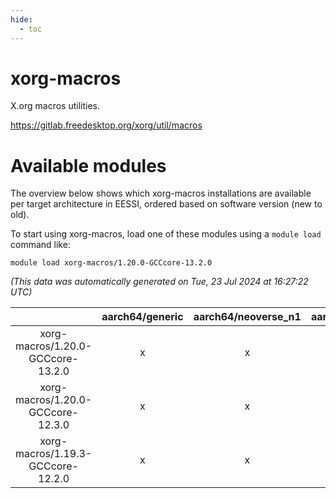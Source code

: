 ```yaml
---
hide:
  - toc
---
```


xorg-macros
===========


X.org macros utilities.

https://gitlab.freedesktop.org/xorg/util/macros
# Available modules


The overview below shows which xorg-macros installations are available per target architecture in EESSI, ordered based on software version (new to old).

To start using xorg-macros, load one of these modules using a `module load` command like:

```shell
module load xorg-macros/1.20.0-GCCcore-13.2.0
```

*(This data was automatically generated on Tue, 23 Jul 2024 at 16:27:22 UTC)*  

| |aarch64/generic|aarch64/neoverse_n1|aarch64/neoverse_v1|x86_64/generic|x86_64/amd/zen2|x86_64/amd/zen3|x86_64/intel/haswell|x86_64/intel/skylake_avx512|
| :---: | :---: | :---: | :---: | :---: | :---: | :---: | :---: | :---: |
|xorg-macros/1.20.0-GCCcore-13.2.0|x|x|x|x|x|x|x|x|
|xorg-macros/1.20.0-GCCcore-12.3.0|x|x|x|x|x|x|x|x|
|xorg-macros/1.19.3-GCCcore-12.2.0|x|x|x|x|x|x|x|x|
